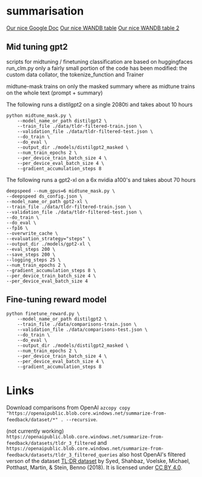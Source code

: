 # summarisation
[Our nice Google Doc](https://docs.google.com/document/d/15HSqH0njR4nyINHRDDKOLONml2YUVY0A7Jlxzyuv1MM/edit)
[Our nice WANDB table](https://wandb.ai/kdog/summarisation)
[Our nice WANDB table 2](https://wandb.ai/kdog/huggingface)

## Mid tuning gpt2

scripts for midtuning / finetuning classification are based on huggingfaces run_clm.py
only a fairly small portion of the code has been modified: the custom data collator, the tokenize_function and Trainer

midtune-mask trains on only the masked summary where as midtune trains on the whole text (prompt + summary)

The following runs a distilgpt2 on a single 2080ti and takes about 10 hours
```
python midtune_mask.py \
    --model_name_or_path distilgpt2 \
    --train_file ./data/tldr-filtered-train.json \
    --validation_file ./data/tldr-filtered-test.json \
    --do_train \
    --do_eval \
    --output_dir ./models/distilgpt2_masked \
    --num_train_epochs 2 \
    --per_device_train_batch_size 4 \
    --per_device_eval_batch_size 4 \
    --gradient_accumulation_steps 8
```

The following runs a gpt2-xl on a 6x nvidia a100's and takes about 70 hours
```
deepspeed --num_gpus=6 midtune_mask.py \
--deepspeed ds_config.json \
--model_name_or_path gpt2-xl \
--train_file ./data/tldr-filtered-train.json \
--validation_file ./data/tldr-filtered-test.json \
--do_train \
--do_eval \
--fp16 \
--overwrite_cache \
--evaluation_strategy="steps" \
--output_dir ./models/gpt2-xl \
--eval_steps 200 \
--save_steps 200 \
--logging_steps 25 \
--num_train_epochs 2 \
--gradient_accumulation_steps 8 \
--per_device_train_batch_size 4 \
--per_device_eval_batch_size 4
```

## Fine-tuning reward model

```
python finetune_reward.py \
    --model_name_or_path distilgpt2 \
    --train_file ./data/comparisons-train.json \
    --validation_file ./data/comparisons-test.json \
    --do_train \
    --do_eval \
    --output_dir ./models/distilgpt2_masked \
    --num_train_epochs 2 \
    --per_device_train_batch_size 4 \
    --per_device_eval_batch_size 4 \
    --gradient_accumulation_steps 8
```


# Links

Download comparisons from OpenAI `azcopy copy "https://openaipublic.blob.core.windows.net/summarize-from-feedback/dataset/*" . --recursive`.

(not currently working)
`https://openaipublic.blob.core.windows.net/summarize-from-feedback/datasets/tldr_3_filtered` and `https://openaipublic.blob.core.windows.net/summarize-from-feedback/datasets/tldr_3_filtered_queries` also host OpenAI's filtered verson of the dataset [TL;DR dataset](https://zenodo.org/record/1168855) by Syed, Shahbaz, Voelske, Michael, Potthast, Martin, & Stein, Benno (2018). It is licensed under [CC BY 4.0](https://creativecommons.org/licenses/by/4.0/legalcode). 
